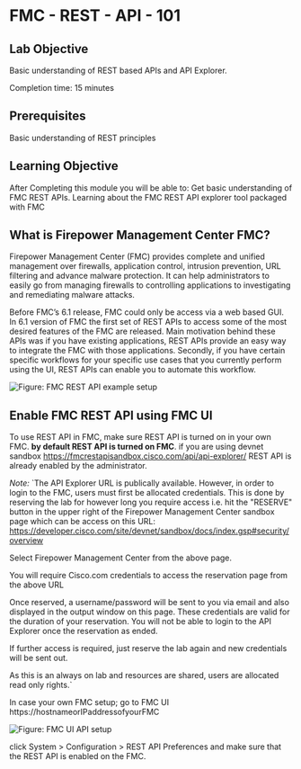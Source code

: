 # FMC - REST - API - 101

## Lab Objective

Basic understanding of REST based APIs and API Explorer.  

Completion time: 15 minutes

## Prerequisites
Basic understanding of REST principles


## Learning Objective
After Completing this module you will be able to:
Get basic understanding of FMC REST APIs.
Learning about the FMC REST API explorer tool packaged with FMC


## What is Firepower Management Center FMC?
Firepower Management Center (FMC) provides complete and unified management over firewalls, application control, intrusion prevention, URL filtering and advance malware protection. It can help administrators to easily go from managing firewalls to controlling applications to investigating and remediating malware attacks.

Before FMC’s 6.1 release, FMC could only be access via a web based GUI. In 6.1 version of FMC the first set of REST APIs to access some of the most desired features of the FMC are released. Main motivation behind these APIs was if you have existing applications, REST APIs provide an easy way to integrate the FMC with those applications. Secondly, if you have certain specific workflows for your specific use cases that you currently perform using the UI, REST APIs can enable you to automate this workflow.

![Figure: FMC REST API example setup](/posts/files/firepower-restapi-101/assets/images/FMC1.png)

## Enable FMC REST API using FMC UI
To use REST API in FMC, make sure REST API is turned on in your own FMC. **by default REST API is turned on FMC**.
if you are using devnet sandbox  https://fmcrestapisandbox.cisco.com/api/api-explorer/ REST API is already enabled by the administrator.

*Note:* `The API Explorer URL is publically available. However, in order to login to the FMC, users must first be allocated credentials. This is done by reserving the lab for however long you require access i.e. hit the "RESERVE" button in the upper right of the Firepower Management Center sandbox page which can be access on this URL: https://developer.cisco.com/site/devnet/sandbox/docs/index.gsp#security/overview

Select Firepower Management Center from the above page.

You will require Cisco.com credentials to access the reservation page from the above URL

Once reserved, a username/password will be sent to you via email and also displayed in the output window on this page. These credentials are valid for the duration of your reservation. You will not be able to login to the API Explorer once the reservation as ended.

If further access is required, just reserve the lab again and new credentials will be sent out.

As this is an always on lab and resources are shared, users are allocated read only rights.`

In case your own FMC setup; go to FMC UI https://hostnameorIPaddressofyourFMC

![Figure: FMC UI API setup](/posts/files/firepower-restapi-101/assets/images/fmcui.png)

click System \> Configuration \> REST API Preferences and make sure that the REST API is enabled on the FMC.
